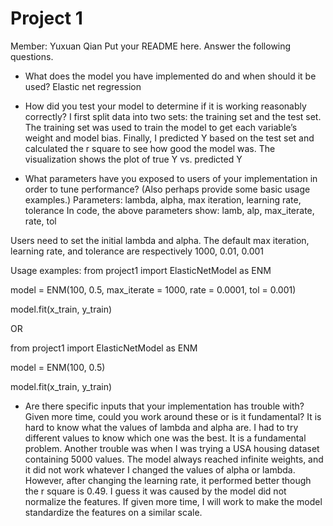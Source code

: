 # Project 1 
Member: Yuxuan Qian
Put your README here. Answer the following questions.

* What does the model you have implemented do and when should it be used?
Elastic net regression
  
* How did you test your model to determine if it is working reasonably correctly?
I first split data into two sets: the training set and the test set.  The training set was used to train the model to get each variable’s weight and model bias. Finally, I predicted Y based on the test set and calculated the r square to see how good the model was.  The visualization shows the plot of true Y vs. predicted Y
  
* What parameters have you exposed to users of your implementation in order to tune performance? (Also perhaps provide some basic usage examples.)
Parameters: lambda, alpha, max iteration, learning rate, tolerance
In code, the above parameters show: lamb, alp, max_iterate, rate, tol

Users need to set the initial lambda and alpha. The default max iteration, learning rate, and tolerance are respectively 1000, 0.01, 0.001

Usage examples:
from project1 import ElasticNetModel as ENM

model = ENM(100, 0.5, max_iterate = 1000, rate = 0.0001, tol = 0.001)

model.fit(x_train, y_train)

OR

from project1 import ElasticNetModel as ENM

model = ENM(100, 0.5)

model.fit(x_train, y_train)


* Are there specific inputs that your implementation has trouble with? Given more time, could you work around these or is it fundamental?
It is hard to know what the values of lambda and alpha are. I had to try different values to know which one was the best. It is a fundamental problem. Another trouble was when I was trying a USA housing dataset containing 5000 values. The model always reached infinite weights, and it did not work whatever I changed the values of alpha or lambda. However, after changing the learning rate, it performed better though the r square is 0.49. I guess it was caused by the model did not normalize the features. If given more time, I will work to make the model standardize the features on a similar scale. 
